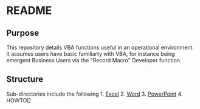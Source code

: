 # README

## Purpose 
This repository details VBA functions useful in an operational environment. It assumes users have basic familiarty with VBA, for instance being emergent Business Users via the "Record Macro" Developer function.

## Structure
Sub-directories include the following
    1. [Excel](Excel)
    2. [Word]()
    3. [PowerPoint]()
    4. HOWTO[]





